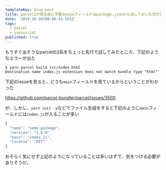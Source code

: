 ```yaml
---
templateKey: blog-post
title: parcel2が来る前に不要なmainフィールドはpackage.jsonから消しておいた方が良さそう
date: '2019-10-16T08:48:43.501Z'
tags:
  - parcel
  - javascript
published: true
---
```


もうすぐ出そうなparcelの2系をちょっと先行で試してみたところ、下記のようなエラーが出た

```
$ yarn parcel build src/index.html
Destination name index.js extension does not match bundle type "html"`
```

下記のissueを見ると、どうも`main`フィールドを見ているからということがわかった

https://github.com/parcel-bundler/parcel/issues/3500

が、しかし、`yarn init -y`などでファイル生成をすると下記のように`main`フィールドには`index.js`が入ることが多い

```js
{
  "name": "some-package",
  "version": "1.0.0",
  "main": "index.js",
  "license": "MIT"
}
```

おそらく気にせず上記のようになっていることは多いはずで、気をつける必要がありそうだ。